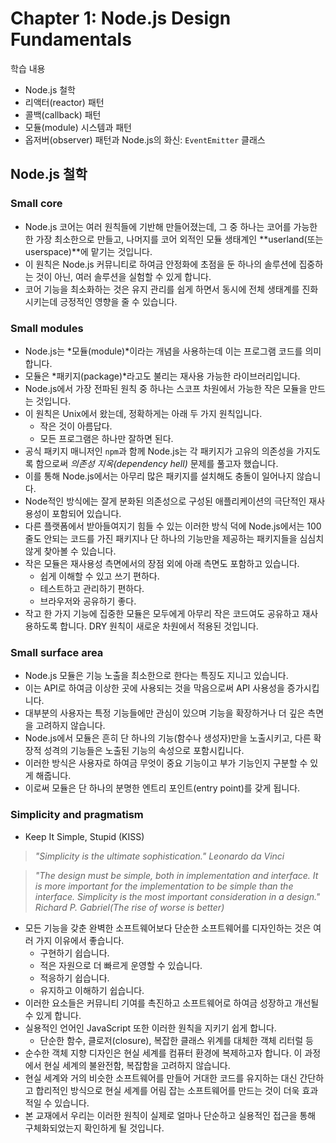 # Chapter 1: Node.js Design Fundamentals

학습 내용

- Node.js 철학
- 리액터(reactor) 패턴
- 콜백(callback) 패턴
- 모듈(module) 시스템과 패턴
- 옵저버(observer) 패턴과 Node.js의 화신: `EventEmitter` 클래스

## Node.js 철학

### Small core

- Node.js 코어는 여러 원칙들에 기반해 만들어졌는데, 그 중 하나는 코어를 가능한 한 가장 최소한으로 만들고, 나머지를 코어 외적인 모듈 생태계인 **userland(또는 userspace)**에 맡기는 것입니다.
- 이 원칙은 Node.js 커뮤니티로 하여금 안정화에 초점을 둔 하나의 솔루션에 집중하는 것이 아닌, 여러 솔루션을 실험할 수 있게 합니다.
- 코어 기능을 최소화하는 것은 유지 관리를 쉽게 하면서 동시에 전체 생태계를 진화시키는데 긍정적인 영향을 줄 수 있습니다.

### Small modules

- Node.js는 *모듈(module)*이라는 개념을 사용하는데 이는 프로그램 코드를 의미합니다.
- 모듈은 *패키지(package)*라고도 불리는 재사용 가능한 라이브러리입니다.
- Node.js에서 가장 전파된 원칙 중 하나는 스코프 차원에서 가능한 작은 모듈을 만드는 것입니다.
- 이 원칙은 Unix에서 왔는데, 정확하게는 아래 두 가지 원칙입니다.
  - 작은 것이 아름답다.
  - 모든 프로그램은 하나만 잘하면 된다.
- 공식 패키지 매니저인 `npm`과 함께 Node.js는 각 패키지가 고유의 의존성을 가지도록 함으로써 _의존성 지옥(dependency hell)_ 문제를 풀고자 했습니다.
- 이를 통해 Node.js에서는 아무리 많은 패키지를 설치해도 충돌이 일어나지 않습니다.
- Node적인 방식에는 잘게 분화된 의존성으로 구성된 애플리케이션의 극단적인 재사용성이 포함되어 있습니다.
- 다른 플랫폼에서 받아들여지기 힘들 수 있는 이러한 방식 덕에 Node.js에서는 100줄도 안되는 코드를 가진 패키지나 단 하나의 기능만을 제공하는 패키지들을 심심치 않게 찾아볼 수 있습니다.
- 작은 모듈은 재사용성 측면에서의 장점 외에 아래 측면도 포함하고 있습니다.
  - 쉽게 이해할 수 있고 쓰기 편하다.
  - 테스트하고 관리하기 편하다.
  - 브라우저와 공유하기 좋다.
- 작고 한 가지 기능에 집중한 모듈은 모두에게 아무리 작은 코드여도 공유하고 재사용하도록 합니다. DRY 원칙이 새로운 차원에서 적용된 것입니다.

### Small surface area

- Node.js 모듈은 기능 노출을 최소한으로 한다는 특징도 지니고 있습니다.
- 이는 API로 하여금 이상한 곳에 사용되는 것을 막음으로써 API 사용성을 증가시킵니다.
- 대부분의 사용자는 특정 기능들에만 관심이 있으며 기능을 확장하거나 더 깊은 측면을 고려하지 않습니다.
- Node.js에서 모듈은 흔히 단 하나의 기능(함수나 생성자)만을 노출시키고, 다른 확장적 성격의 기능들은 노출된 기능의 속성으로 포함시킵니다.
- 이러한 방식은 사용자로 하여금 무엇이 중요 기능이고 부가 기능인지 구분할 수 있게 해줍니다.
- 이로써 모듈은 단 하나의 분명한 엔트리 포인트(entry point)를 갖게 됩니다.

### Simplicity and pragmatism

- Keep It Simple, Stupid (KISS)

> _"Simplicity is the ultimate sophistication."_ _Leonardo da Vinci_

> _"The design must be simple, both in implementation and interface. It is more important for the implementation to be simple than the interface. Simplicity is the most important consideration in a design."_ _Richard P. Gabriel(The rise of worse is better)_

- 모든 기능을 갖춘 완벽한 소프트웨어보다 단순한 소프트웨어를 디자인하는 것은 여러 가지 이유에서 좋습니다.
  - 구현하기 쉽습니다.
  - 적은 자원으로 더 빠르게 운영할 수 있습니다.
  - 적응하기 쉽습니다.
  - 유지하고 이해하기 쉽습니다.
- 이러한 요소들은 커뮤니티 기여를 촉진하고 소프트웨어로 하여금 성장하고 개선될 수 있게 합니다.
- 실용적인 언어인 JavaScript 또한 이러한 원칙을 지키기 쉽게 합니다.
  - 단순한 함수, 클로저(closure), 복잡한 클래스 위계를 대체한 객체 리터럴 등
- 순수한 객체 지향 디자인은 현실 세계를 컴퓨터 환경에 복제하고자 합니다. 이 과정에서 현실 세계의 불완전함, 복잡함을 고려하지 않습니다.
- 현실 세계와 거의 비슷한 소프트웨어를 만들어 거대한 코드를 유지하는 대신 간단하고 합리적인 방식으로 현실 세계를 어림 잡는 소프트웨어를 만드는 것이 더욱 효과적일 수 있습니다.
- 본 교재에서 우리는 이러한 원칙이 실제로 얼마나 단순하고 실용적인 접근을 통해 구체화되었는지 확인하게 될 것입니다.
